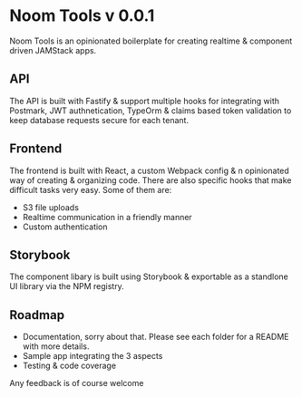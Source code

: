 # Noom Tools v 0.0.1

Noom Tools is an opinionated boilerplate for creating realtime & component driven JAMStack apps. 

## API

The API is built with Fastify & support multiple hooks for integrating with Postmark, JWT authnetication, TypeOrm & claims based token validation to keep database requests secure for each tenant. 

## Frontend

The frontend is built with React, a custom Webpack config & n opinionated way of creating & organizing code. There are also specific hooks that make difficult tasks very easy. Some of them are:
- S3 file uploads
- Realtime communication in a friendly manner
- Custom authentication

## Storybook

The component libary is built using Storybook & exportable as a standlone UI library via the NPM registry.

## Roadmap

- Documentation, sorry about that. Please see each folder for a README with more details.
- Sample app integrating the 3 aspects
- Testing & code coverage

Any feedback is of course welcome